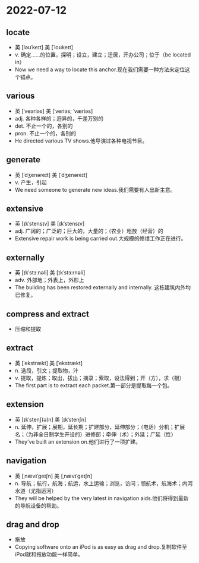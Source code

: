 # 2022-07-12
	
## locate
-  英  [ləʊˈkeɪt]   美  [ˈloʊkeɪt]
- v. 确定……的位置，探明；设立，建立；迁居，开办公司；位于（be located in）
- Now we need a way to locate this anchor.现在我们需要一种方法来定位这个锚点。 

## various
- 英  [ˈveəriəs]   美  [ˈveriəs; ˈværiəs]
- adj. 各种各样的；迥异的，千差万别的
- det. 不止一个的，各别的
- pron. 不止一个的，各别的
- He directed various TV shows.他导演过各种电视节目。 

## generate
- 英  [ˈdʒenəreɪt]   美  [ˈdʒenəreɪt]
- v. 产生，引起
- We need someone to generate new ideas.我们需要有人出新主意。 

## extensive
- 英  [ɪkˈstensɪv]   美  [ɪkˈstensɪv]
- adj. 广阔的；广泛的；巨大的，大量的；（农业）粗放（经营）的
- Extensive repair work is being carried out.大规模的修缮工作正在进行。 

## externally
- 英  [ɪkˈstɜːnəli]   美  [ɪkˈstɜːrnəli]
- adv. 外部地；外表上，外形上
- The building has been restored externally and internally. 这栋建筑内外均已修复。

## compress and extract	
- 压缩和提取

## extract
- 英  [ˈekstrækt]   美  [ˈekstrækt]
- n. 选段，引文；提取物，汁
- v. 提取，提炼；取出，拔出；摘录；索取，设法得到；开（方），求（根）
- The first part is to extract each packet.第一部分是提取每一个包。 

## extension
- 英  [ɪkˈstenʃ(ə)n]   美  [ɪkˈstenʃn]　　
- n. 延伸，扩展；展期，延长期；扩建部分，延伸部分；（电话）分机；扩展名；（为非全日制学生开设的）进修部；牵伸（术）；外延；广延（性）
- They've built an extension on.他们进行了一项扩建。 

## navigation
- 英  [ˌnævɪˈɡeɪʃn]   美  [ˌnævɪˈɡeɪʃn]
- n. 导航；航行，航海；航运，水上运输；浏览，访问；领航术，航海术；内河水道（尤指运河）
- They will be helped by the very latest in navigation aids.他们将得到最新的导航设备的帮助。 

## drag and drop	
- 拖放
- Copying software onto an iPod is as easy as drag and drop.复制软件至iPod就和拖放功能一样简单。 
